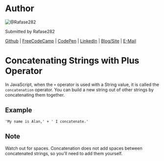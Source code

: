 # Author
![@Rafase282](https://avatars0.githubusercontent.com/Rafase282?&s=128)

Submitted by Rafase282

[Github](https://github.com/Rafase282) | [FreeCodeCamp](http://www.freecodecamp.com/rafase282) | [CodePen](http://codepen.io/Rafase282/) | [LinkedIn](https://www.linkedin.com/in/rafase282) | [Blog/Site](https://rafase282.wordpress.com/) | [E-Mail](mailto:rafase282@gmail.com)

# Concatenating Strings with Plus Operator
In JavaScript, when the `+` operator is used with a String value, it is called the `concatenation` operator. You can build a new string out of other strings by concatenating them together.

## Example
`'My name is Alan,' + ' I concatenate.'`

## Note
Watch out for spaces. Concatenation does not add spaces between concatenated strings, so you'll need to add them yourself.
